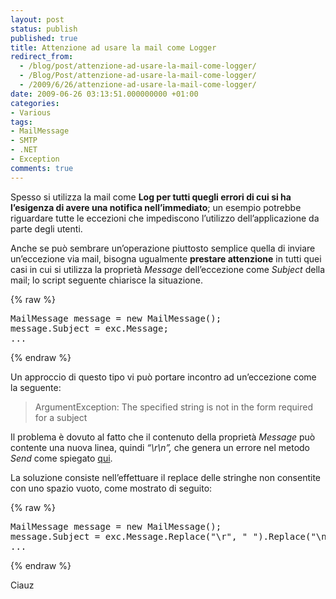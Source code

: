 ```yaml
---
layout: post
status: publish
published: true
title: Attenzione ad usare la mail come Logger
redirect_from: 
  - /blog/post/attenzione-ad-usare-la-mail-come-logger/
  - /Blog/Post/attenzione-ad-usare-la-mail-come-logger/
  - /2009/6/26/attenzione-ad-usare-la-mail-come-logger/
date: 2009-06-26 03:13:51.000000000 +01:00
categories:
- Various
tags:
- MailMessage
- SMTP
- .NET
- Exception
comments: true
---
```

<p>Spesso si utilizza la mail come <strong>Log per tutti quegli errori di cui si ha l&rsquo;esigenza di avere una notifica nell&rsquo;immediato</strong>; un esempio potrebbe riguardare tutte le eccezioni che impediscono l&rsquo;utilizzo dell&rsquo;applicazione da parte degli utenti.</p>
<p>Anche se pu&ograve; sembrare un&rsquo;operazione piuttosto semplice quella di inviare un&rsquo;eccezione via mail, bisogna ugualmente <strong>prestare attenzione</strong> in tutti quei casi in cui si utilizza la propriet&agrave; <em>Message</em> dell&rsquo;eccezione come <em>Subject</em> della mail; lo script seguente chiarisce la situazione.</p>
{% raw %}<pre class="brush: csharp; ruler: true;">
MailMessage message = new MailMessage();
message.Subject = exc.Message;
...</pre>{% endraw %}
<p>Un approccio di questo tipo vi pu&ograve; portare incontro ad un&rsquo;eccezione come la seguente:</p>
<blockquote>
<p>ArgumentException: The specified string is not in the form required for a subject</p>
</blockquote>
<p>Il problema &egrave; dovuto al fatto che il contenuto della propriet&agrave; <em>Message</em> pu&ograve; contente una nuova linea, quindi <em>&ldquo;\r\n&rdquo;, </em>che genera un errore nel metodo <em>Send</em> come spiegato <a rel="nofollow" target="_blank" href="http://blog.dotsmart.net/2008/02/15/systemnetmail-the-specified-string-is-not-in-the-form-required-for-a-subject/">qui</a>.</p>
<p>La soluzione consiste nell&rsquo;effettuare il replace delle stringhe non consentite con uno spazio vuoto, come mostrato di seguito:</p>
{% raw %}<pre class="brush: csharp; ruler: true;">
MailMessage message = new MailMessage();
message.Subject = exc.Message.Replace(&quot;\r&quot;, &quot; &quot;).Replace(&quot;\n&quot;, &quot; &quot;);
...</pre>{% endraw %}
<p>Ciauz</p>
